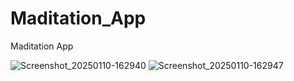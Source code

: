 # Maditation_App
Maditation App


![Screenshot_20250110-162940](https://github.com/user-attachments/assets/f4d9d951-d23f-4c2a-85a7-7f9c20597080)
![Screenshot_20250110-162947](https://github.com/user-attachments/assets/f6ec3496-6795-459c-8a5f-1b59a6d56fb1)

